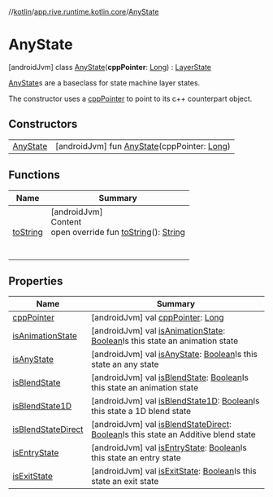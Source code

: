 //[kotlin](../../../index.md)/[app.rive.runtime.kotlin.core](../index.md)/[AnyState](index.md)



# AnyState  
 [androidJvm] class [AnyState](index.md)(**cppPointer**: [Long](https://kotlinlang.org/api/latest/jvm/stdlib/kotlin/-long/index.html)) : [LayerState](../-layer-state/index.md)

[AnyState](index.md)s are a baseclass for state machine layer states.



The constructor uses a [cppPointer](index.md#%5Bapp.rive.runtime.kotlin.core%2FAnyState%2FcppPointer%2F%23%2FPointingToDeclaration%2F%5D%2FProperties%2F695009544) to point to its c++ counterpart object.

   


## Constructors  
  
| | |
|---|---|
| <a name="app.rive.runtime.kotlin.core/AnyState/AnyState/#kotlin.Long/PointingToDeclaration/"></a>[AnyState](-any-state.md)| <a name="app.rive.runtime.kotlin.core/AnyState/AnyState/#kotlin.Long/PointingToDeclaration/"></a> [androidJvm] fun [AnyState](-any-state.md)(cppPointer: [Long](https://kotlinlang.org/api/latest/jvm/stdlib/kotlin/-long/index.html))   <br>|


## Functions  
  
|  Name |  Summary | 
|---|---|
| <a name="app.rive.runtime.kotlin.core/AnyState/toString/#/PointingToDeclaration/"></a>[toString](to-string.md)| <a name="app.rive.runtime.kotlin.core/AnyState/toString/#/PointingToDeclaration/"></a>[androidJvm]  <br>Content  <br>open override fun [toString](to-string.md)(): [String](https://kotlinlang.org/api/latest/jvm/stdlib/kotlin/-string/index.html)  <br><br><br>|


## Properties  
  
|  Name |  Summary | 
|---|---|
| <a name="app.rive.runtime.kotlin.core/AnyState/cppPointer/#/PointingToDeclaration/"></a>[cppPointer](index.md#%5Bapp.rive.runtime.kotlin.core%2FAnyState%2FcppPointer%2F%23%2FPointingToDeclaration%2F%5D%2FProperties%2F695009544)| <a name="app.rive.runtime.kotlin.core/AnyState/cppPointer/#/PointingToDeclaration/"></a> [androidJvm] val [cppPointer](index.md#%5Bapp.rive.runtime.kotlin.core%2FAnyState%2FcppPointer%2F%23%2FPointingToDeclaration%2F%5D%2FProperties%2F695009544): [Long](https://kotlinlang.org/api/latest/jvm/stdlib/kotlin/-long/index.html)   <br>|
| <a name="app.rive.runtime.kotlin.core/AnyState/isAnimationState/#/PointingToDeclaration/"></a>[isAnimationState](index.md#%5Bapp.rive.runtime.kotlin.core%2FAnyState%2FisAnimationState%2F%23%2FPointingToDeclaration%2F%5D%2FProperties%2F695009544)| <a name="app.rive.runtime.kotlin.core/AnyState/isAnimationState/#/PointingToDeclaration/"></a> [androidJvm] val [isAnimationState](index.md#%5Bapp.rive.runtime.kotlin.core%2FAnyState%2FisAnimationState%2F%23%2FPointingToDeclaration%2F%5D%2FProperties%2F695009544): [Boolean](https://kotlinlang.org/api/latest/jvm/stdlib/kotlin/-boolean/index.html)Is this state an animation state   <br>|
| <a name="app.rive.runtime.kotlin.core/AnyState/isAnyState/#/PointingToDeclaration/"></a>[isAnyState](index.md#%5Bapp.rive.runtime.kotlin.core%2FAnyState%2FisAnyState%2F%23%2FPointingToDeclaration%2F%5D%2FProperties%2F695009544)| <a name="app.rive.runtime.kotlin.core/AnyState/isAnyState/#/PointingToDeclaration/"></a> [androidJvm] val [isAnyState](index.md#%5Bapp.rive.runtime.kotlin.core%2FAnyState%2FisAnyState%2F%23%2FPointingToDeclaration%2F%5D%2FProperties%2F695009544): [Boolean](https://kotlinlang.org/api/latest/jvm/stdlib/kotlin/-boolean/index.html)Is this state an any state   <br>|
| <a name="app.rive.runtime.kotlin.core/AnyState/isBlendState/#/PointingToDeclaration/"></a>[isBlendState](index.md#%5Bapp.rive.runtime.kotlin.core%2FAnyState%2FisBlendState%2F%23%2FPointingToDeclaration%2F%5D%2FProperties%2F695009544)| <a name="app.rive.runtime.kotlin.core/AnyState/isBlendState/#/PointingToDeclaration/"></a> [androidJvm] val [isBlendState](index.md#%5Bapp.rive.runtime.kotlin.core%2FAnyState%2FisBlendState%2F%23%2FPointingToDeclaration%2F%5D%2FProperties%2F695009544): [Boolean](https://kotlinlang.org/api/latest/jvm/stdlib/kotlin/-boolean/index.html)Is this state an animation state   <br>|
| <a name="app.rive.runtime.kotlin.core/AnyState/isBlendState1D/#/PointingToDeclaration/"></a>[isBlendState1D](index.md#%5Bapp.rive.runtime.kotlin.core%2FAnyState%2FisBlendState1D%2F%23%2FPointingToDeclaration%2F%5D%2FProperties%2F695009544)| <a name="app.rive.runtime.kotlin.core/AnyState/isBlendState1D/#/PointingToDeclaration/"></a> [androidJvm] val [isBlendState1D](index.md#%5Bapp.rive.runtime.kotlin.core%2FAnyState%2FisBlendState1D%2F%23%2FPointingToDeclaration%2F%5D%2FProperties%2F695009544): [Boolean](https://kotlinlang.org/api/latest/jvm/stdlib/kotlin/-boolean/index.html)Is this state a 1D blend state   <br>|
| <a name="app.rive.runtime.kotlin.core/AnyState/isBlendStateDirect/#/PointingToDeclaration/"></a>[isBlendStateDirect](index.md#%5Bapp.rive.runtime.kotlin.core%2FAnyState%2FisBlendStateDirect%2F%23%2FPointingToDeclaration%2F%5D%2FProperties%2F695009544)| <a name="app.rive.runtime.kotlin.core/AnyState/isBlendStateDirect/#/PointingToDeclaration/"></a> [androidJvm] val [isBlendStateDirect](index.md#%5Bapp.rive.runtime.kotlin.core%2FAnyState%2FisBlendStateDirect%2F%23%2FPointingToDeclaration%2F%5D%2FProperties%2F695009544): [Boolean](https://kotlinlang.org/api/latest/jvm/stdlib/kotlin/-boolean/index.html)Is this state an Additive blend state   <br>|
| <a name="app.rive.runtime.kotlin.core/AnyState/isEntryState/#/PointingToDeclaration/"></a>[isEntryState](index.md#%5Bapp.rive.runtime.kotlin.core%2FAnyState%2FisEntryState%2F%23%2FPointingToDeclaration%2F%5D%2FProperties%2F695009544)| <a name="app.rive.runtime.kotlin.core/AnyState/isEntryState/#/PointingToDeclaration/"></a> [androidJvm] val [isEntryState](index.md#%5Bapp.rive.runtime.kotlin.core%2FAnyState%2FisEntryState%2F%23%2FPointingToDeclaration%2F%5D%2FProperties%2F695009544): [Boolean](https://kotlinlang.org/api/latest/jvm/stdlib/kotlin/-boolean/index.html)Is this state an entry state   <br>|
| <a name="app.rive.runtime.kotlin.core/AnyState/isExitState/#/PointingToDeclaration/"></a>[isExitState](index.md#%5Bapp.rive.runtime.kotlin.core%2FAnyState%2FisExitState%2F%23%2FPointingToDeclaration%2F%5D%2FProperties%2F695009544)| <a name="app.rive.runtime.kotlin.core/AnyState/isExitState/#/PointingToDeclaration/"></a> [androidJvm] val [isExitState](index.md#%5Bapp.rive.runtime.kotlin.core%2FAnyState%2FisExitState%2F%23%2FPointingToDeclaration%2F%5D%2FProperties%2F695009544): [Boolean](https://kotlinlang.org/api/latest/jvm/stdlib/kotlin/-boolean/index.html)Is this state an exit state   <br>|

